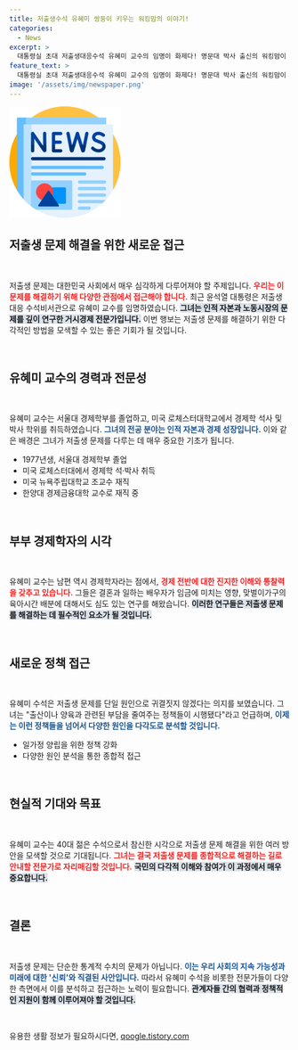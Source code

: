 ```yaml
---
title: 저출생수석 유혜미 쌍둥이 키우는 워킹맘의 이야기!
categories:
  - News
excerpt: >
  대통령실 초대 저출생대응수석 유혜미 교수의 임명이 화제다! 명문대 박사 출신의 워킹맘이 전하는 저출생 문제 해결의 새로운 시각과 다각적 접근법, 그 배경은? 클릭하여 전문가의 통찰을 확인해보세요!
feature_text: >
  대통령실 초대 저출생대응수석 유혜미 교수의 임명이 화제다! 명문대 박사 출신의 워킹맘이 전하는 저출생 문제 해결의 새로운 시각과 다각적 접근법, 그 배경은? 클릭하여 전문가의 통찰을 확인해보세요!
image: '/assets/img/newspaper.png'
---
```


<p><img src="/assets/img/newspaper.png" alt="kimp 속보" /></p>

<h2 data-ke-size="size26">저출생 문제 해결을 위한 새로운 접근</h2>

<p data-ke-size="size16">&nbsp;</p>

<p>저출생 문제는 대한민국 사회에서 매우 심각하게 다루어져야 할 주제입니다. <b><span style="color: #ee2323;">우리는 이 문제를 해결하기 위해 다양한 관점에서 접근해야 합니다.</span></b> 최근 윤석열 대통령은 저출생 대응 수석비서관으로 유혜미 교수를 임명하였습니다. <b><span style="background-color: #21538527;">그녀는 인적 자본과 노동시장의 문제를 깊이 연구한 거시경제 전문가입니다.</span></b> 이번 행보는 저출생 문제를 해결하기 위한 다각적인 방법을 모색할 수 있는 좋은 기회가 될 것입니다.</p>

<p data-ke-size="size16">&nbsp;</p>

<h2 data-ke-size="size26">유혜미 교수의 경력과 전문성</h2>

<p data-ke-size="size16">&nbsp;</p>

<p>유혜미 교수는 서울대 경제학부를 졸업하고, 미국 로체스터대학교에서 경제학 석사 및 박사 학위를 취득하였습니다. <b><span style="color: #1a5490;">그녀의 전공 분야는 인적 자본과 경제 성장입니다.</span></b> 이와 같은 배경은 그녀가 저출생 문제를 다루는 데 매우 중요한 기초가 됩니다. <ul>
    <li>1977년생, 서울대 경제학부 졸업</li>
    <li>미국 로체스터대에서 경제학 석·박사 취득</li>
    <li>미국 뉴욕주립대학교 조교수 재직</li>
    <li>한양대 경제금융대학 교수로 재직 중</li>
</ul></p>

<p data-ke-size="size16">&nbsp;</p>

<h2 data-ke-size="size26">부부 경제학자의 시각</h2>

<p data-ke-size="size16">&nbsp;</p>

<p>유혜미 교수는 남편 역시 경제학자라는 점에서, <b><span style="color: #ee2323;">경제 전반에 대한 진지한 이해와 통찰력을 갖추고 있습니다.</span></b> 그들은 결혼과 일하는 배우자가 임금에 미치는 영향, 맞벌이가구의 육아시간 배분에 대해서도 심도 있는 연구를 해왔습니다. <b><span style="background-color: #21538527;">이러한 연구들은 저출생 문제를 해결하는 데 필수적인 요소가 될 것입니다.</span></b></p>

<p data-ke-size="size16">&nbsp;</p>

<h2 data-ke-size="size26">새로운 정책 접근</h2>

<p data-ke-size="size16">&nbsp;</p>

<p>유혜미 수석은 저출생 문제를 단일 원인으로 귀결짓지 않겠다는 의지를 보였습니다. 그녀는 "출산이나 양육과 관련된 부담을 줄여주는 정책들이 시행됐다"라고 언급하며, <b><span style="color: #1a5490;">이제는 이런 정책들을 넘어서 다양한 원인을 다각도로 분석할 것입니다.</span></b> <ul>
    <li>일가정 양립을 위한 정책 강화</li>
    <li>다양한 원인 분석을 통한 종합적 접근</li>
</ul></p>

<p data-ke-size="size16">&nbsp;</p>

<h2 data-ke-size="size26">현실적 기대와 목표</h2>

<p data-ke-size="size16">&nbsp;</p>

<p>유혜미 교수는 40대 젊은 수석으로서 참신한 시각으로 저출생 문제 해결을 위한 여러 방안을 모색할 것으로 기대됩니다. <b><span style="color: #ee2323;">그녀는 결국 저출생 문제를 종합적으로 해결하는 길로 안내할 전문가로 자리매김할 것입니다.</span></b> <b><span style="background-color: #21538527;">국민의 다각적 이해와 참여가 이 과정에서 매우 중요합니다.</span></b></p>

<p data-ke-size="size16">&nbsp;</p>

<h2 data-ke-size="size26">결론</h2>

<p data-ke-size="size16">&nbsp;</p>

<p>저출생 문제는 단순한 통계적 수치의 문제가 아닙니다. <b><span style="color: #1a5490;">이는 우리 사회의 지속 가능성과 미래에 대한 '신뢰'와 직결된 사안입니다.</span></b> 따라서 유혜미 수석을 비롯한 전문가들이 다양한 측면에서 이를 분석하고 접근하는 노력이 필요합니다. <b><span style="background-color: #21538527;">관계자들 간의 협력과 정책적인 지원이 함께 이루어져야 할 것입니다.</span></b></p>

<p data-ke-size="size16">&nbsp;</p>
유용한 생활 정보가 필요하시다면, <a href="https://qoogle.tistory.com" rel="dofollow">qoogle.tistory.com</a>


